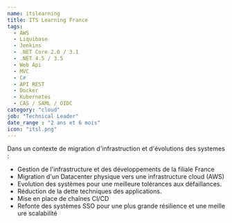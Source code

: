 ```yaml
---
name: itslearning
title: ITS Learning France
tags:
  - AWS
  - Liquibase
  - Jenkins
  - .NET Core 2.0 / 3.1
  - .NET 4.5 / 3.5
  - Web Api
  - MVC
  - C#
  - API REST
  - Docker
  - Kubernetes
  - CAS / SAML / OIDC
category: "cloud"
job: "Technical Leader"
date_range : "2 ans et 6 mois"
icon: "itsl.png"
---
```


Dans un contexte de migration d'infrastruction et d'évolutions des systemes :

- Gestion de l'infrastructure et des développements de la filiale France
- Migration d'un Datacenter physique vers une infrastructure cloud (AWS)
- Evolution des systèmes pour une meilleure tolérances aux défaillances.
- Réduction de la dette techniques des applications.
- Mise en place de chaînes CI/CD
- Refonte des systèmes SSO pour une plus grande résilience et une meilleure scalabilité

